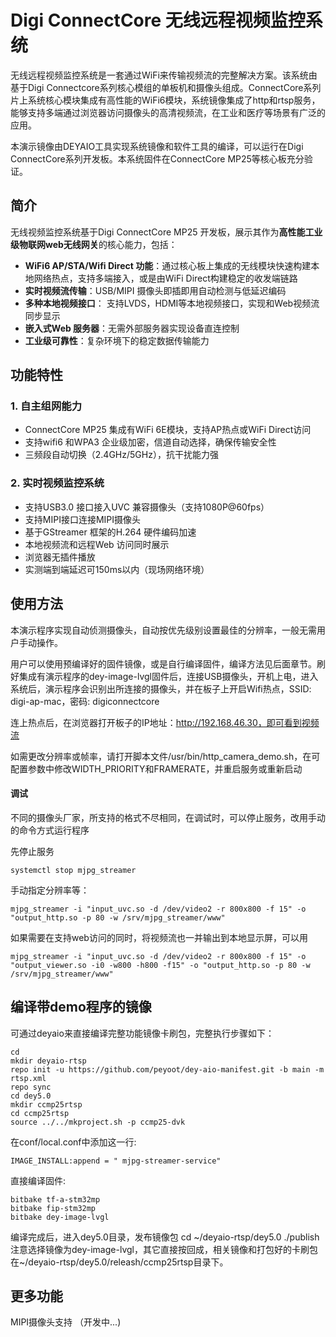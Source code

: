 # **Digi ConnectCore 无线远程视频监控系统**
无线远程视频监控系统是一套通过WiFi来传输视频流的完整解决方案。该系统由基于Digi Connectcore系列核心模组的单板机和摄像头组成。ConnectCore系列片上系统核心模块集成有高性能的WiFi6模块，系统镜像集成了http和rtsp服务，能够支持多端通过浏览器访问摄像头的高清视频流，在工业和医疗等场景有广泛的应用。

本演示镜像由DEYAIO工具实现系统镜像和软件工具的编译，可以运行在Digi ConnectCore系列开发板。本系统固件在ConnectCore MP25等核心板充分验证。

## 简介

无线视频监控系统基于Digi ConnectCore MP25 开发板，展示其作为**高性能工业级物联网web无线网关**的核心能力，包括：
- **WiFi6 AP/STA/Wifi Direct 功能**：通过核心板上集成的无线模块快速构建本地网络热点，支持多端接入，或是由WiFi Direct构建稳定的收发端链路
- **实时视频流传输**：USB/MIPI 摄像头即插即用自动检测与低延迟编码
- **多种本地视频接口**： 支持LVDS，HDMI等本地视频接口，实现和Web视频流同步显示
- **嵌入式Web 服务器**：无需外部服务器实现设备直连控制
- **工业级可靠性**：复杂环境下的稳定数据传输能力

## **功能特性**
### 1. 自主组网能力
- ConnectCore MP25 集成有WiFi 6E模块，支持AP热点或WiFi Direct访问
- 支持wifi6 和WPA3 企业级加密，信道自动选择，确保传输安全性
- 三频段自动切换（2.4GHz/5GHz），抗干扰能力强
### 2. 实时视频监控系统
- 支持USB3.0 接口接入UVC 兼容摄像头（支持1080P@60fps）
- 支持MIPI接口连接MIPI摄像头
- 基于GStreamer 框架的H.264 硬件编码加速
- 本地视频流和远程Web 访问同时展示
- 浏览器无插件播放
- 实测端到端延迟可150ms以内（现场网络环境）

## **使用方法**

本演示程序实现自动侦测摄像头，自动按优先级别设置最佳的分辨率，一般无需用户手动操作。

用户可以使用预编译好的固件镜像，或是自行编译固件，编译方法见后面章节。刷好集成有演示程序的dey-image-lvgl固件后，连接USB摄像头，开机上电，进入系统后，演示程序会识别出所连接的摄像头，并在板子上开启Wifi热点，SSID: digi-ap-mac，密码: digiconnectcore

连上热点后，在浏览器打开板子的IP地址：http://192.168.46.30，即可看到视频流

如需更改分辨率或帧率，请打开脚本文件/usr/bin/http_camera_demo.sh，在可配置参数中修改WIDTH_PRIORITY和FRAMERATE，并重启服务或重新启动

#### 调试
不同的摄像头厂家，所支持的格式不尽相同，在调试时，可以停止服务，改用手动的命令方式运行程序 

先停止服务
```
systemctl stop mjpg_streamer
```
手动指定分辨率等：

```
mjpg_streamer -i "input_uvc.so -d /dev/video2 -r 800x800 -f 15" -o "output_http.so -p 80 -w /srv/mjpg_streamer/www"
```
如果需要在支持web访问的同时，将视频流也一并输出到本地显示屏，可以用

```
mjpg_streamer -i "input_uvc.so -d /dev/video2 -r 800x800 -f 15" -o "output_viewer.so -i0 -w800 -h800 -f15" -o "output_http.so -p 80 -w /srv/mjpg_streamer/www"

```
## **编译带demo程序的镜像**
可通过deyaio来直接编译完整功能镜像卡刷包，完整执行步骤如下：

```
cd 
mkdir deyaio-rtsp
repo init -u https://github.com/peyoot/dey-aio-manifest.git -b main -m rtsp.xml
repo sync
cd dey5.0
mkdir ccmp25rtsp
cd ccmp25rtsp
source ../../mkproject.sh -p ccmp25-dvk
```
在conf/local.conf中添加这一行:
```
IMAGE_INSTALL:append = " mjpg-streamer-service"
```
直接编译固件:
```
bitbake tf-a-stm32mp
bitbake fip-stm32mp
bitbake dey-image-lvgl
```
编译完成后，进入dey5.0目录，发布镜像包
cd ~/deyaio-rtsp/dey5.0
./publish
注意选择镜像为dey-image-lvgl，其它直接按回成，相关镜像和打包好的卡刷包在~/deyaio-rtsp/dey5.0/releash/ccmp25rtsp目录下。


## **更多功能**

MIPI摄像头支持 （开发中...)